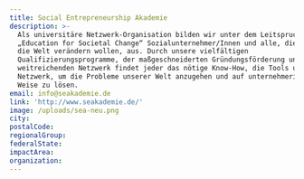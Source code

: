 ```yaml
---
title: Social Entrepreneurship Akademie
description: >-
  Als universitäre Netzwerk-Organisation bilden wir unter dem Leitspruch
  „Education for Societal Change“ Sozialunternehmer/Innen und alle, die aktiv
  die Welt verändern wollen, aus. Durch unsere vielfältigen
  Qualifizierungsprogramme, der maßgeschneiderten Gründungsförderung und dem
  weitreichenden Netzwerk findet jeder das nötige Know-How, die Tools und das
  Netzwerk, um die Probleme unserer Welt anzugehen und auf unternehmerische
  Weise zu lösen.
email: info@seakademie.de
link: 'http://www.seakademie.de/'
image: /uploads/sea-neu.png
city:
postalCode:
regionalGroup:
federalState:
impactArea:
organization:
---
```


